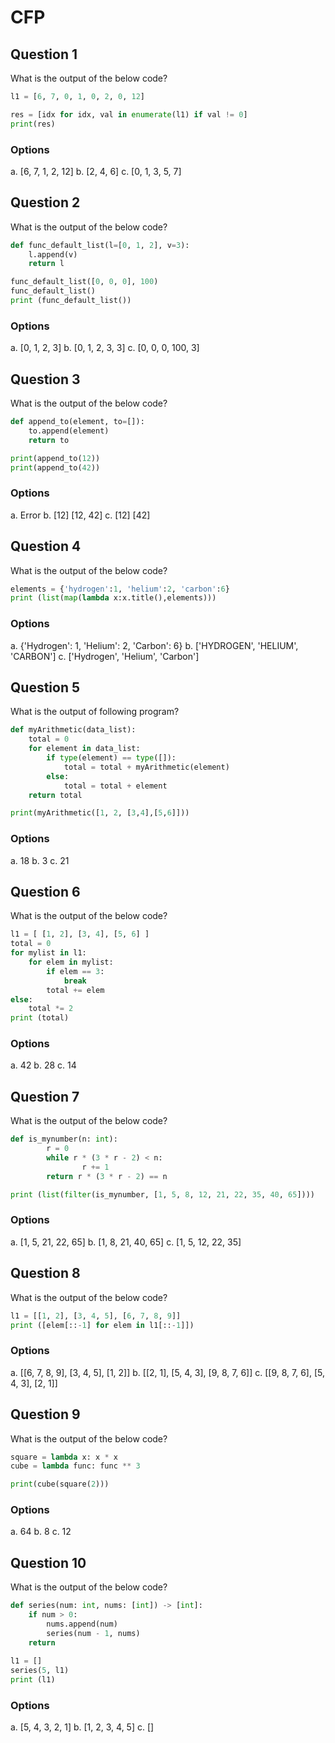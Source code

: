 # CFP

## Question 1
What is the output of the below code?
````python
l1 = [6, 7, 0, 1, 0, 2, 0, 12]

res = [idx for idx, val in enumerate(l1) if val != 0]
print(res) 
````
### Options
a. [6, 7, 1, 2, 12]
b. [2, 4, 6]
c. [0, 1, 3, 5, 7]

## Question 2
What is the output of the below code?
````python
def func_default_list(l=[0, 1, 2], v=3):
    l.append(v)
    return l

func_default_list([0, 0, 0], 100)
func_default_list()
print (func_default_list())
````
### Options
a. [0, 1, 2, 3]
b. [0, 1, 2, 3, 3]
c. [0, 0, 0, 100, 3]

## Question 3
What is the output of the below code?
````python
def append_to(element, to=[]):
    to.append(element)
    return to

print(append_to(12))
print(append_to(42))
````
### Options
a. Error
b. [12]
[12, 42]
c. [12]
[42]

## Question 4
What is the output of the below code?
````python
elements = {'hydrogen':1, 'helium':2, 'carbon':6}
print (list(map(lambda x:x.title(),elements)))
````
### Options
a. {'Hydrogen': 1, 'Helium': 2, 'Carbon': 6}
b. ['HYDROGEN', 'HELIUM', 'CARBON']
c. ['Hydrogen', 'Helium', 'Carbon']

## Question 5
What is the output of following program?
````python
def myArithmetic(data_list):
    total = 0
    for element in data_list:
        if type(element) == type([]):
            total = total + myArithmetic(element)
        else:
            total = total + element
    return total

print(myArithmetic([1, 2, [3,4],[5,6]]))
````
### Options
a. 18
b. 3
c. 21

## Question 6
What is the output of the below code?
````python
l1 = [ [1, 2], [3, 4], [5, 6] ]
total = 0
for mylist in l1:
    for elem in mylist:
        if elem == 3:
            break
        total += elem
else:
    total *= 2
print (total)
````
### Options
a. 42
b. 28
c. 14

## Question 7
What is the output of the below code?
````python
def is_mynumber(n: int):
        r = 0
        while r * (3 * r - 2) < n:
                r += 1
        return r * (3 * r - 2) == n

print (list(filter(is_mynumber, [1, 5, 8, 12, 21, 22, 35, 40, 65])))
````
### Options
a. [1, 5, 21, 22, 65]
b. [1, 8, 21, 40, 65]
c. [1, 5, 12, 22, 35]

## Question 8
What is the output of the below code?
````python
l1 = [[1, 2], [3, 4, 5], [6, 7, 8, 9]] 
print ([elem[::-1] for elem in l1[::-1]])
````
### Options
a. [[6, 7, 8, 9], [3, 4, 5], [1, 2]]
b. [[2, 1], [5, 4, 3], [9, 8, 7, 6]]
c. [[9, 8, 7, 6], [5, 4, 3], [2, 1]]

## Question 9
What is the output of the below code?
````python
square = lambda x: x * x
cube = lambda func: func ** 3

print(cube(square(2)))
````
### Options
a. 64
b. 8
c. 12

## Question 10
What is the output of the below code?
````python
def series(num: int, nums: [int]) -> [int]:
    if num > 0:
        nums.append(num)
        series(num - 1, nums)
    return
    
l1 = []
series(5, l1)
print (l1)
````
### Options
a. [5, 4, 3, 2, 1]
b. [1, 2, 3, 4, 5]
c. []

